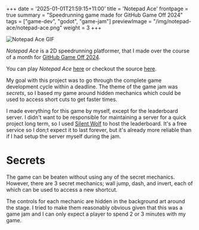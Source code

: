 +++
date = '2025-01-01T21:59:15+11:00'
title = 'Notepad Ace'
frontpage = true
summary = "Speedrunning game made for GitHub Game Off 2024"
tags = ["game-dev", "godot", "game-jam"]
previewImage = "/img/notepad-ace/notepad-ace.png"
weight = 3
+++

![Notepad Ace GIF](/gif/notepad-ace.gif)

*Notepad Ace* is a 2D speedrunning platformer, that I made over the course of a month for [GitHub Game Off 2024](https://itch.io/jam/game-off-2024).

You can play *Notepad Ace* [here](https://thisisrob.itch.io/notepad-ace) or checkout the source [here](https://github.com/Robert-Riordan-UCD/GitHubGameOff2024).

My goal with this project was to go through the complete game development cycle within a deadline. The theme of the game jam was *secrets*, so I based my game around hidden mechanics which could be used to access short cuts to get faster times.

I made everything for this game by myself, except for the leaderboard server. I didn't want to be responsible for maintaining a server for a quick project long term, so I used [Silent Wolf](https://silentwolf.com/) to host the leaderboard. It's a free service so I don;t expect it to last forever, but it's already more reliable than if I had setup the server myself during the jam.

# Secrets

The game can be beaten without using any of the secret mechanics. However, there are 3 secret mechanics; wall jump, dash, and invert, each of which can be used to access a new shortcut.

The controls for each mechanic are hidden in the background art around the stage. I tried to make them reasonably obvious given that this was a game jam and I can only expect a player to spend 2 or 3 minutes with my game.
